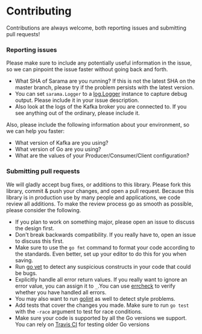 # Contributing

Contributions are always welcome, both reporting issues and submitting pull requests!

### Reporting issues

Please make sure to include any potentially useful information in the issue, so we can pinpoint the issue faster without going back and forth.

- What SHA of Sarama are you running? If this is not the latest SHA on the master branch, please try if the problem persists with the latest version.
- You can set `sarama.Logger` to a [log.Logger](http://golang.org/pkg/log/#Logger) instance to capture debug output. Please include it in your issue description.
- Also look at the logs of the Kafka broker you are connected to. If you see anything out of the ordinary, please include it.

Also, please include the following information about your environment, so we can help you faster:

- What version of Kafka are you using?
- What version of Go are you using?
- What are the values of your Producer/Consumer/Client configuration?


### Submitting pull requests

We will gladly accept bug fixes, or additions to this library. Please fork this library, commit & push your changes, and open a pull request. Because this library is in production use by many people and applications, we code review all additions. To make the review process go as smooth as possible, please consider the following.

- If you plan to work on something major, please open an issue to discuss the design first.
- Don't break backwards compatibility. If you really have to, open an issue to discuss this first.
- Make sure to use the `go fmt` command to format your code according to the standards. Even better, set up your editor to do this for you when saving.
- Run [go vet](https://golang.org/cmd/vet/) to detect any suspicious constructs in your code that could be bugs.
- Explicitly handle all error return values. If you really want to ignore an error value, you can assign it to `_`.You can use [errcheck](https://github.com/kisielk/errcheck) to verify whether you have handled all errors.
- You may also want to run [golint](https://github.com/golang/lint) as well to detect style problems.
- Add tests that cover the changes you made. Make sure to run `go test` with the `-race` argument to test for race conditions.
- Make sure your code is supported by all the Go versions we support. You can rely on [Travis CI](https://travis-ci.org/Shopify/sarama) for testing older Go versions
